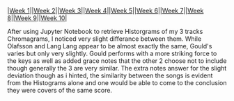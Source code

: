 |[Week 1](Week1.md)||[Week 2](week2.md)||[Week 3](week3.md)||[Week 4](week4.md)||[Week 5](week5.md)||[Week 6](week6.md)||[Week 7](week7.md)||[Week 8](week8.md)||[Week 9](week9.md)||[Week 10](week10.md)|

After using Jupyter Notebook to retrieve Historgrams of my 3 tracks Chromagrams, I noticed very slight differance between them. While Olafsson and Lang Lang appear to be almost exactly the same, Gould's varies but only very slightly. Gould performs with a more striking force to the keys as well as added grace notes that the other 2 choose not to include though generally the 3 are very similar. The extra notes answer for the slight deviation though as i hinted, the similarity between the songs is evident from the Histograms alone and one would be able to come to the conclusion they were covers of the same score.
